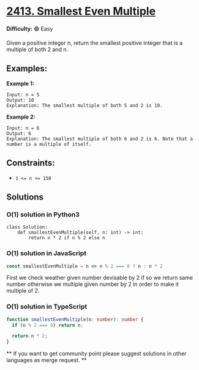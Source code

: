# [2413. Smallest Even Multiple](https://leetcode.com/problems/smallest-even-multiple/)

**Difficulty:** :green_circle: Easy

Given a positive integer n, return the smallest positive integer that is a multiple of both 2 and n.

## Examples:

**Example 1:**

```text
Input: n = 5
Output: 10
Explanation: The smallest multiple of both 5 and 2 is 10.
```

**Example 2:**

```
Input: n = 6
Output: 6
Explanation: The smallest multiple of both 6 and 2 is 6. Note that a number is a multiple of itself.
```

## Constraints:

- `1 <= n <= 150`

## Solutions

### O(1) solution in Python3

```python3
class Solution:
    def smallestEvenMultiple(self, n: int) -> int:
        return n * 2 if n % 2 else n
```
### O(1) solution in JavaScript

```js
const smallestEvenMultiple = n => n % 2 === 0 ? n : n * 2
```


First we check weather given number devisable by 2 if so we return same number
otherwise we multiple given number by 2 in order to make it multiple of 2.

### O(1) solution in TypeScript

```typescript
function smallestEvenMultiple(n: number): number {
  if (n % 2 === 0) return n;

  return n * 2;
}
```

** If you want to get community point please suggest solutions in other languages as merge request. **
